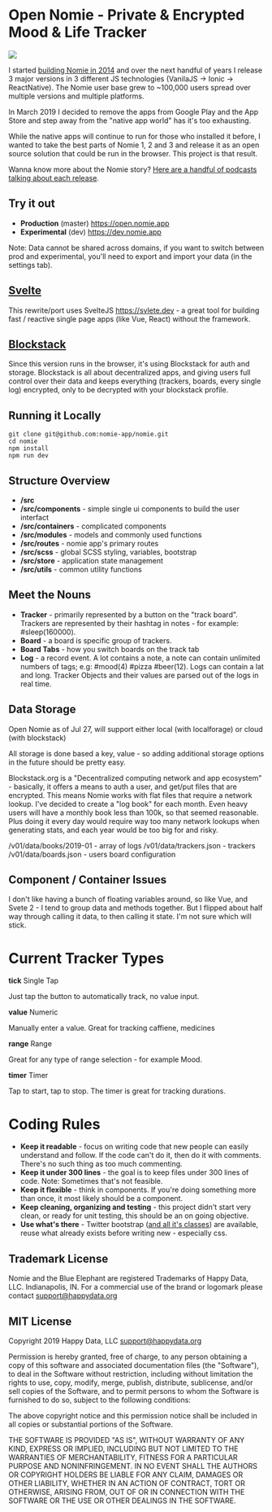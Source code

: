 # Open Nomie - Private & Encrypted Mood & Life Tracker

![](https://shareking.s3.amazonaws.com/Screen-Shot-2019-07-07-14-12-15.02.png)

I started [building Nomie in 2014](https://nomie.app/blog/original-nomie-blog-post) and over the next handful of years I release 3 major versions in 3 different JS technologies (VanilaJS -> Ionic -> ReactNative). The Nomie user base grew to ~100,000 users spread over multiple versions and multiple platforms.

In March 2019 I decided to remove the apps from Google Play and the App Store and step away from the "native app world" has it's too exhausting.

While the native apps will continue to run for those who installed it before, I wanted to take the best parts of Nomie 1, 2 and 3 and release it as an open source solution that could be run in the browser. This project is that result.

Wanna know more about the Nomie story? [Here are a handful of podcasts talking about each release](https://soundcloud.com/nomiepodcast).

## Try it out

-   **Production** (master) https://open.nomie.app
-   **Experimental** (dev) https://dev.nomie.app

Note: Data cannot be shared across domains, if you want to switch between prod and experimental, you'll need to export and import your data (in the settings tab).

## [Svelte](https://svlete.dev)

This rewrite/port uses SvelteJS https://svlete.dev - a great tool for building fast / reactive single page apps (like Vue, React) without the framework.

## [Blockstack](https://blockstack.org)

Since this version runs in the browser, it's using Blockstack for auth and storage. Blockstack is all about decentralized apps, and giving users full control over their data and keeps everything (trackers, boards, every single log) encrypted, only to be decrypted with your blockstack profile.

## Running it Locally

```
git clone git@github.com:nomie-app/nomie.git
cd nomie
npm install
npm run dev
```

## Structure Overview

-   **/src**
-   **/src/components** - simple single ui components to build the user interfact
-   **/src/containers** - complicated components
-   **/src/modules** - models and commonly used functions
-   **/src/routes** - nomie app's primary routes
-   **/src/scss** - global SCSS styling, variables, bootstrap
-   **/src/store** - application state management
-   **/src/utils** - common utility functions

## Meet the Nouns

-   **Tracker** - primarily represented by a button on the "track board". Trackers are represented by their hashtag in notes - for example: #sleep(160000).
-   **Board** - a board is specific group of trackers.
-   **Board Tabs** - how you switch boards on the track tab
-   **Log** - a record event. A lot contains a note, a note can contain unlimited numbers of tags; e.g: #mood(4) #pizza #beer(12). Logs can contain a lat and long. Tracker Objects and their values are parsed out of the logs in real time.

## Data Storage

Open Nomie as of Jul 27, will support either local (with localforage) or cloud (with blockstack)

All storage is done based a key, value - so adding additional storage options in the future should be pretty easy.

Blockstack.org is a "Decentralized computing network and app ecosystem" - basically, it offers a means to auth a user, and get/put files that are encrypted. This means Nomie works with flat files that require a network lookup. I've decided to create a "log book" for each month. Even heavy users will have a monthly book less than 100k, so that seemed reasonable. Plus doing it every day would require way too many network lookups when generating stats, and each year would be too big for and risky.

/v01/data/books/2019-01 - array of logs
/v01/data/trackers.json - trackers
/v01/data/boards.json - users board configuration

## Component / Container Issues

I don't like having a bunch of floating variables around, so like Vue, and Svete 2 - I tend to group data and methods together. But I flipped about half way through calling it data, to then calling it state. I'm not sure which will stick.

# Current Tracker Types

**tick** Single Tap

Just tap the button to automatically track, no value input.

**value** Numeric

Manually enter a value. Great for tracking caffiene, medicines

**range** Range

Great for any type of range selection - for example Mood.

**timer** Timer

Tap to start, tap to stop. The timer is great for tracking durations.

# Coding Rules

-   **Keep it readable** - focus on writing code that new people can easily understand and follow. If the code can't do it, then do it with comments. There's no such thing as too much commenting.
-   **Keep it under 300 lines** - the goal is to keep files under 300 lines of code. Note: Sometimes that's not feasible.
-   **Keep it flexible** - think in components. If you're doing something more than once, it most likely should be a component.
-   **Keep cleaning, organizing and testing** - this project didn't start very clean, or ready for unit testing, this should be an on going objective.
-   **Use what's there** - Twitter bootstrap ([and all it's classes](https://getbootstrap.com/)) are available, reuse what already exists before writing new - especially css.

## Trademark License

Nomie and the Blue Elephant are registered Trademarks of Happy Data, LLC. Indianapolis, IN. For a commercial use of the brand or logomark please contact support@happydata.org

## MIT License

Copyright 2019 Happy Data, LLC <support@happydata.org>

Permission is hereby granted, free of charge, to any person obtaining a copy of this software and associated documentation files (the "Software"), to deal in the Software without restriction, including without limitation the rights to use, copy, modify, merge, publish, distribute, sublicense, and/or sell copies of the Software, and to permit persons to whom the Software is furnished to do so, subject to the following conditions:

The above copyright notice and this permission notice shall be included in all copies or substantial portions of the Software.

THE SOFTWARE IS PROVIDED "AS IS", WITHOUT WARRANTY OF ANY KIND, EXPRESS OR IMPLIED, INCLUDING BUT NOT LIMITED TO THE WARRANTIES OF MERCHANTABILITY, FITNESS FOR A PARTICULAR PURPOSE AND NONINFRINGEMENT. IN NO EVENT SHALL THE AUTHORS OR COPYRIGHT HOLDERS BE LIABLE FOR ANY CLAIM, DAMAGES OR OTHER LIABILITY, WHETHER IN AN ACTION OF CONTRACT, TORT OR OTHERWISE, ARISING FROM, OUT OF OR IN CONNECTION WITH THE SOFTWARE OR THE USE OR OTHER DEALINGS IN THE SOFTWARE.
